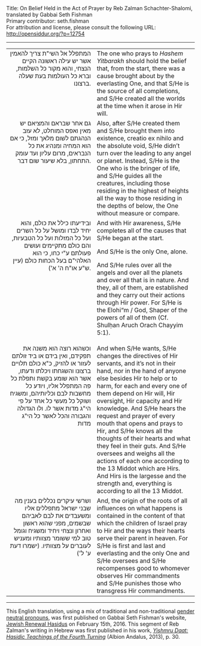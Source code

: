 <html>
<head></head>
<body>
Title: On Belief Held in the Act of Prayer by Reb Zalman Schachter-Shalomi, translated by Gabbai Seth Fishman<br />
Primary contributor: seth.fishman<br />
For attribution and license, please consult the following URL: <a href="http://opensiddur.org/?p=12754">http://opensiddur.org/?p=12754</a>
<p />
<hr />

<table style="margin-left: auto;margin-right: auto;"><tbody>
<tr><td style="vertical-align:top;" width="46%">
<div class="commentary" style="text-align: right;"><span lang="he">
המתפלל אל השי"ת צריך להאמין אשר יש עילה ראשונה הקיים הנצחי, והוא מקור כל השלמות, וברא כל העולמות בעת שעלה ברצונו. 
</span></div>
</td>
 
<td style="vertical-align:top;" width="53%">
<div class="english">
The one who prays to <em>Hashem Yitbarakh</em> should hold the belief that, from the start, there was a cause brought about by the everlasting One, and that S/He is the source of all completions, and S/He created all the worlds at the time when it arose in Hir will.
</div>
</td></tr>


<tr><td style="vertical-align:top;" width="46%">
<div class="commentary" style="text-align: right;"><span lang="he">
גם אחר שבראם והמציאם יש מאין ואפס המוחלט, לא עזב הנהגתם לשום מלאך ומזל, כי אם הוא המחיה ומנהיג את כל הנבראים, מרום עליון ועד עומק התחתון, בלא שיעור שום דבר. 
</span></div>
</td>
 
<td style="vertical-align:top;" width="53%">
<div class="english">
Also, after S/He created them and S/He brought them into existence, creatio ex nihilo and the absolute void, S/He didn’t turn over the leading to any angel or planet. Instead, S/He is the One who is the bringer of life, and S/He guides all the creatures, including those residing in the highest of heights all the way to those residing in the depths of below, the One without measure or compare.
</div>
</td></tr>


<tr><td style="vertical-align:top;" width="46%">
<div class="commentary" style="text-align: right;"><span lang="he">
ובידיעתו כילל את כולם, והוא יחיד לבדו ומושל על כל השרים ועל כל המזלות ועל כל הטבעיות, והם כולם מתקיימים ועושים פעולתם ע"י כחו, כי הוא האלהי"ם בעל הכחות כולם (עיין ש"ע או"ח ה' א'). 
</span></div>
</td>
 
<td style="vertical-align:top;" width="53%">
<div class="english">
And with Hir awareness, S/He completes all of the causes that S/He began at the start.

And S/He is the only One, alone.

And S/He rules over all the angels and over all the planets and over all that is in nature. And they, all of them, are established and they carry out their actions through Hir power. For S/He is the Elohi“m / God, Shaper of the powers of all of them (Cf. Shulḥan Aruch Orach Chayyim 5:1).
</div>
</td></tr>


<tr><td style="vertical-align:top;" width="46%">
<div class="commentary" style="text-align: right;"><span lang="he">
וכשהוא רוצה הוא משנה את תפקידם, ואין בידם או ביד זולתם לעזור או להזיק, כ"א כולם תלויים ברצונו והשגחתו ויכלתו ודעתו, אשר הוא שומע בקשת ותפלת כל פה המתפלל אליו, ויודע כל מחשבות לבם וכליותיהם, ומשגיח ושוקל כל מעשי כל אחד על פי הי"ג מדות אשר לו. ולו הגדולה והגבורה והכל לאשר כל הי"ג מדות 
</span></div>
</td>
 
<td style="vertical-align:top;" width="53%">
<div class="english">
And when S/He wants, S/He changes the directives of Hir servants, and it’s not in their hand, nor in the hand of anyone else besides Hir to help or to harm, for each and every one of them depend on Hir will, Hir oversight, Hir capacity and Hir knowledge. And S/He hears the request and prayer of every mouth that opens and prays to Hir, and S/He knows all the thoughts of their hearts and what they feel in their guts. And S/He oversees and weighs all the actions of each one according to the 13 Middot which are Hirs. And Hirs is the largesse and the strength and, everything is according to all the 13 Middot. 
</div>
</td></tr>


<tr><td style="vertical-align:top;" width="46%">
<div class="commentary" style="text-align: right;"><span lang="he">
ושרשי עיקרים נכללים בענין מה שבני ישראל מתפללים אליו ומשעבדים את לבם לאביהם שבשמים, מפני שהוא ראשון ואחרון ונצחי ויחיד ומשגיח וגומל טוב למי ששומר מצוותיו ומעניש לעוברים על מצוותיו. (ישמרו דעת ע' ל') 
</span></div>
</td>
 
<td style="vertical-align:top;" width="53%">
<div class="english">
And, the origin of the roots of all influences on what happens is contained in the content of that which the children of Israel pray to Hir and the ways their hearts serve their parent in heaven. For S/He is first and last and everlasting and the only One and S/He oversees and S/He recompenses good to whomever observes Hir commandments and S/He punishes those who transgress Hir commandments.
</div>
</td></tr></tbody></table> 

<hr />
This English translation, using a mix of traditional and non-traditional <a href="https://en.wikipedia.org/wiki/Gender-specific_and_gender-neutral_pronouns">gender neutral pronouns</a>, was first published on Gabbai Seth Fishman's website, <a href="http://www.jewishrenewalhasidus.org/wordpress/the-act-of-prayer/">Jewish Renewal Hasidus</a> on February 15th, 2016. This segment of Reb Zalman's writing in Hebrew was first published in his work, <em><a href="https://www.createspace.com/4258938">Yishmru Daat: Hasidic Teachings of the Fourth Turning</a></em> (Albion Andalus, 2013), p. 30. 
</body>
</html>